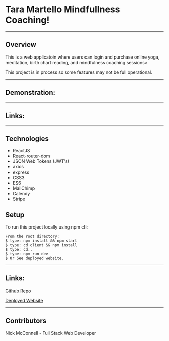 # Tara Martello Mindfullness Coaching!
___

## Overview

This is a web applicatoin where users can login and purchase online yoga, meditation, birth chart reading, and mindfulness coaching sessions>

This project is in process so some features may not be full operational.

___

## Demonstration:
___

## Links:
___

## Technologies
* ReactJS
* React-router-dom
* JSON Web Tokens (JWT's)
* axios
* express
* CSS3
* ES6
* MailChimp
* Calendy
* Stripe

	
## Setup
To run this project locally using npm cli:
```
From the root directory:
$ type: npm install && npm start
$ type: cd client && npm install
$ type: cd..
$ type: npm run dev
$ Or See deployed website.  
```
___

## Links:

[Github Repo](https://github.com/nicholasmcconnell/todo)

[Deployed Website](https://nmcconnell-todo.herokuapp.com/)
___

## Contributors

Nick McConnell - Full Stack Web Developer

